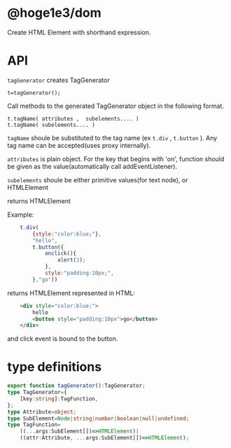 # @hoge1e3/dom
Create HTML Element with shorthand expression.

# API

`tagGenerator` creates TagGenerator
~~~
t=tagGenerator();
~~~
Call methods to the generated TagGenerator object in the following format.
~~~
t.tagName( attributes ,  subelements.... )
t.tagName( subelements.... )
~~~
`tagName` shoule be substituted to the tag name (ex `t.div` , `t.button` ). Any tag name can be accepted(uses proxy internally).

`attributes` is plain object. For the key that begins with 'on', function should be given as the value(automatically call addEventListener).

`subelements` shoule be either primitive values(for text node), or HTMLElement


returns HTMLElement

Example:
~~~~js
    t.div(
        {style:"color:blue;"},
        "hello",
        t.button({
            onclick(){
                alert(3);
            },
            style:"padding:10px;",
        },"go"))
~~~~
returns HTMLElement represented in HTML: 
~~~~html
    <div style="color:blue;">
        hello
        <button style="padding:10px">go</button>
    </div>
~~~~
and click event is bound to the button.

# type definitions

~~~typescript
export function tagGenerator():TagGenerator;
type TagGenerator={
    [key:string]:TagFunction,
};
type Attribute=object;
type SubElement=Node|string|number|boolean|null|undefined;
type TagFunction=
    ((...args:SubElement[])=>HTMLElement)|
    ((attr:Attribute, ...args:SubElement[])=>HTMLElement);
~~~